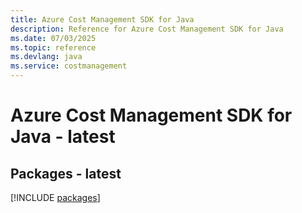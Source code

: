 ```yaml
---
title: Azure Cost Management SDK for Java
description: Reference for Azure Cost Management SDK for Java
ms.date: 07/03/2025
ms.topic: reference
ms.devlang: java
ms.service: costmanagement
---
```

# Azure Cost Management SDK for Java - latest
## Packages - latest
[!INCLUDE [packages](cost-management-index.md)]